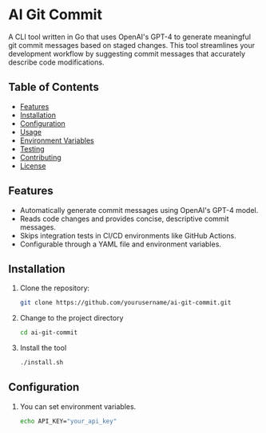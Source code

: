 # AI Git Commit

A CLI tool written in Go that uses OpenAI's GPT-4 to generate meaningful git commit messages based on staged changes. This tool streamlines your development workflow by suggesting commit messages that accurately describe code modifications.

## Table of Contents
- [Features](#features)
- [Installation](#installation)
- [Configuration](#configuration)
- [Usage](#usage)
- [Environment Variables](#environment-variables)
- [Testing](#testing)
- [Contributing](#contributing)
- [License](#license)

## Features
- Automatically generate commit messages using OpenAI's GPT-4 model.
- Reads code changes and provides concise, descriptive commit messages.
- Skips integration tests in CI/CD environments like GitHub Actions.
- Configurable through a YAML file and environment variables.

## Installation
1. Clone the repository:
   ```bash
   git clone https://github.com/yourusername/ai-git-commit.git
2. Change to the project directory
   ```bash
   cd ai-git-commit
3. Install the tool
   ```bash
   ./install.sh

## Configuration

1. You can set environment variables.
   ```bash
   echo API_KEY="your_api_key"

